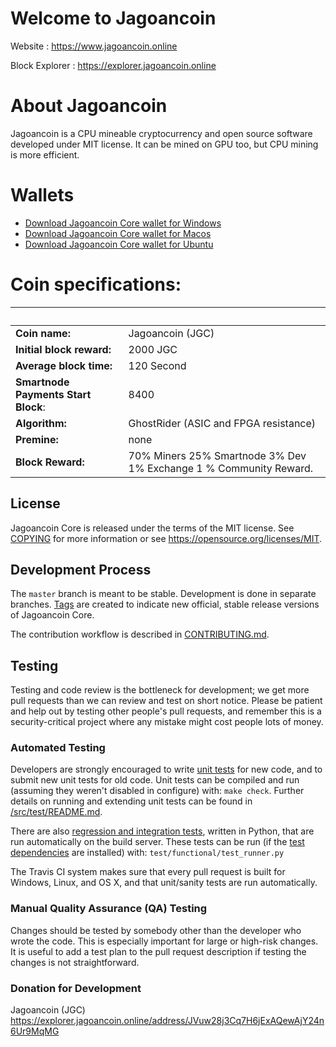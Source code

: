 Welcome to Jagoancoin 
===========================
Website : https://www.jagoancoin.online

Block Explorer : https://explorer.jagoancoin.online

# About Jagoancoin
Jagoancoin is a CPU mineable cryptocurrency and open source software developed under MIT license. It can be mined on GPU too, but CPU mining is more efficient.

# Wallets
- [Download Jagoancoin Core wallet for Windows](https://github.com/jagoancoincash/jagoancoin/releases/)
- [Download Jagoancoin Core wallet for Macos](https://github.com/jagoancoincash/jagoancoin/releases/)
- [Download Jagoancoin Core wallet for Ubuntu](https://github.com/Jagoancoincash/jagoancoin/releases/)

# Coin specifications:
&nbsp; | &nbsp;
------ | ------
**Coin name:** | Jagoancoin (JGC)
**Initial block reward:** | 2000 JGC
**Average block time:** | 120 Second
**Smartnode Payments Start Block**: | 8400
**Algorithm:** | GhostRider (ASIC and FPGA resistance)
**Premine:** | none
**Block Reward:** | 70% Miners 25% Smartnode 3% Dev 1% Exchange 1 % Community Reward.
 

License
-------

Jagoancoin Core is released under the terms of the MIT license. See [COPYING](COPYING) for more
information or see https://opensource.org/licenses/MIT.

Development Process
-------------------

The `master` branch is meant to be stable. Development is done in separate branches.
[Tags](https://github.com/JagoanCoin/jagoancoin/tags) are created to indicate new official,
stable release versions of Jagoancoin Core.

The contribution workflow is described in [CONTRIBUTING.md](CONTRIBUTING.md).

Testing
-------

Testing and code review is the bottleneck for development; we get more pull
requests than we can review and test on short notice. Please be patient and help out by testing
other people's pull requests, and remember this is a security-critical project where any mistake might cost people
lots of money.

### Automated Testing

Developers are strongly encouraged to write [unit tests](src/test/README.md) for new code, and to
submit new unit tests for old code. Unit tests can be compiled and run
(assuming they weren't disabled in configure) with: `make check`. Further details on running
and extending unit tests can be found in [/src/test/README.md](/src/test/README.md).

There are also [regression and integration tests](/test), written
in Python, that are run automatically on the build server.
These tests can be run (if the [test dependencies](/test) are installed) with: `test/functional/test_runner.py`

The Travis CI system makes sure that every pull request is built for Windows, Linux, and OS X, and that unit/sanity tests are run automatically.

### Manual Quality Assurance (QA) Testing

Changes should be tested by somebody other than the developer who wrote the
code. This is especially important for large or high-risk changes. It is useful
to add a test plan to the pull request description if testing the changes is
not straightforward.

### Donation for Development
Jagoancoin (JGC) https://explorer.jagoancoin.online/address/JVuw28j3Cq7H6jExAQewAjY24n6Ur9MqMG

